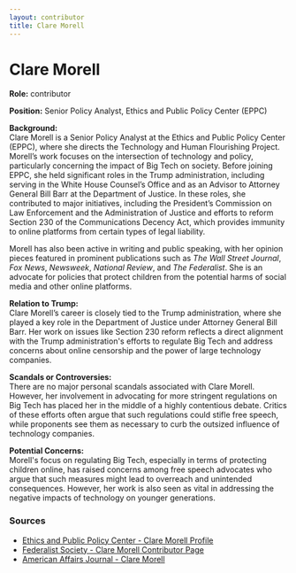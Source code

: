 ```yaml
---
layout: contributor
title: Clare Morell
---
```


# Clare Morell

**Role:** contributor

**Position:** Senior Policy Analyst, Ethics and Public Policy Center (EPPC)

**Background:**  
Clare Morell is a Senior Policy Analyst at the Ethics and Public Policy Center (EPPC), where she directs the Technology and Human Flourishing Project. Morell’s work focuses on the intersection of technology and policy, particularly concerning the impact of Big Tech on society. Before joining EPPC, she held significant roles in the Trump administration, including serving in the White House Counsel’s Office and as an Advisor to Attorney General Bill Barr at the Department of Justice. In these roles, she contributed to major initiatives, including the President’s Commission on Law Enforcement and the Administration of Justice and efforts to reform Section 230 of the Communications Decency Act, which provides immunity to online platforms from certain types of legal liability.

Morell has also been active in writing and public speaking, with her opinion pieces featured in prominent publications such as *The Wall Street Journal*, *Fox News*, *Newsweek*, *National Review*, and *The Federalist*. She is an advocate for policies that protect children from the potential harms of social media and other online platforms.

**Relation to Trump:**  
Clare Morell’s career is closely tied to the Trump administration, where she played a key role in the Department of Justice under Attorney General Bill Barr. Her work on issues like Section 230 reform reflects a direct alignment with the Trump administration's efforts to regulate Big Tech and address concerns about online censorship and the power of large technology companies.

**Scandals or Controversies:**  
There are no major personal scandals associated with Clare Morell. However, her involvement in advocating for more stringent regulations on Big Tech has placed her in the middle of a highly contentious debate. Critics of these efforts often argue that such regulations could stifle free speech, while proponents see them as necessary to curb the outsized influence of technology companies.

**Potential Concerns:**  
Morell's focus on regulating Big Tech, especially in terms of protecting children online, has raised concerns among free speech advocates who argue that such measures might lead to overreach and unintended consequences. However, her work is also seen as vital in addressing the negative impacts of technology on younger generations.

### Sources
- [Ethics and Public Policy Center - Clare Morell Profile](https://eppc.org)
- [Federalist Society - Clare Morell Contributor Page](https://fedsoc.org/contributors/clare-morell)
- [American Affairs Journal - Clare Morell](https://americanaffairsjournal.org)

